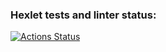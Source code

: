 ### Hexlet tests and linter status:
[![Actions Status](https://github.com/ILYASHAKHMAN/frontend-project-lvl1/workflows/hexlet-check/badge.svg)](https://github.com/ILYASHAKHMAN/frontend-project-lvl1/actions)